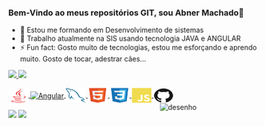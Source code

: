 ### Bem-Vindo ao meus repositórios GIT, sou Abner Machado👋


- 🌱 Estou me formando em Desenvolvimento de sistemas
- 👯 Trabalho atualmente na SIS usando tecnologia JAVA e ANGULAR
- ⚡ Fun fact: Gosto muito de tecnologias, estou me esforçando e aprendo muito. Gosto de tocar, adestrar cães...
 <div>
  <a href="www.linkedin.com/in/abner-machado-48360019b">
  <img height="180em" src="https://github-readme-stats.vercel.app/api?username=Lagarttixa&show_icons=true&theme=midnight-purple&include_all_commits=true&count_private=true"/>
  <img height="180em" src="https://github-readme-stats.vercel.app/api/top-langs/?username=Lagarttixa&layout=compact&langs_count=7&theme=midnight-purple"/>
</div>
   <div style="display: inline_block"><br>
   
  <img align="center" alt="Java" height="30" width="40" src="https://raw.githubusercontent.com/devicons/devicon/master/icons/java/java-plain.svg">
  <img align="center" alt="Angular" height="30" width="30" src="https://cdn.icon-icons.com/icons2/2699/PNG/512/angular_logo_icon_169595.png">
  <img align="center" alt="MySql" height="30" width="40" src="https://raw.githubusercontent.com/devicons/devicon/master/icons/mysql/mysql-original.svg">
  <img align="center" alt="HTML" height="30" width="40" src="https://raw.githubusercontent.com/devicons/devicon/master/icons/html5/html5-original.svg">
  <img align="center" alt="CSS" height="30" width="40" src="https://raw.githubusercontent.com/devicons/devicon/master/icons/css3/css3-original.svg">
  <img align="center" alt="Rafa-Js" height="30" width="40" src="https://raw.githubusercontent.com/devicons/devicon/master/icons/javascript/javascript-plain.svg">
  <img align="center" alt="GitHub" height="30" width="40" src="https://raw.githubusercontent.com/devicons/devicon/master/icons/github/github-original.svg">
    
  <img align="right" alt="desenho" src="https://www.1zoom.me/big2/770/289082-alexfas01.jpg" height="130" width="200">
</div>
 <p>
   <div>
      <a href = "mailto:abnerrm.99@gmail.com"><img src="https://img.shields.io/badge/-Gmail-%23333?style=for-the-badge&logo=gmail&logoColor=white" target="_blank"></a>
      <a href="https://www.linkedin.com/in/abner-machado-48360019b/" target="_blank"><img src="https://img.shields.io/badge/-LinkedIn-%230077B5?style=for-the-badge&logo=linkedin&logoColor=white" target="_blank"></a>
   

   
</div>
  

